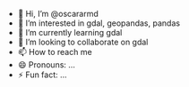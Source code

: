 - 👋 Hi, I’m @oscararmd
- 👀 I’m interested in gdal, geopandas, pandas
- 🌱 I’m currently learning gdal
- 💞️ I’m looking to collaborate on gdal
- 📫 How to reach me 
- 😄 Pronouns: ...
- ⚡ Fun fact: ...

<!---
oscararmd/oscararmd is a ✨ special ✨ repository because its `README.md` (this file) appears on your GitHub profile.
You can click the Preview link to take a look at your changes.
--->
